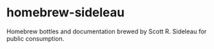 # homebrew-sideleau
Homebrew bottles and documentation brewed by Scott R. Sideleau for public consumption.
